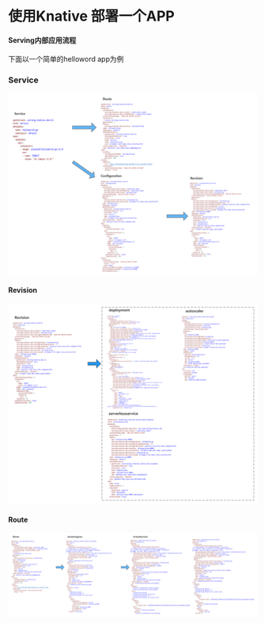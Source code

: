 # 使用Knative 部署一个APP

#### Serving内部应用流程

下面以一个简单的helloword app为例

### Service

<div align=center><img src=https://github.com/asialeaf/markdown/blob/main/images/controller_1.png></div>

#### Revision

<div align=center><img src=https://github.com/asialeaf/markdown/blob/main/images/controller_revision.png></div>

#### Route

<div align=center><img src=https://github.com/asialeaf/markdown/blob/main/images/controller_route.png></div>